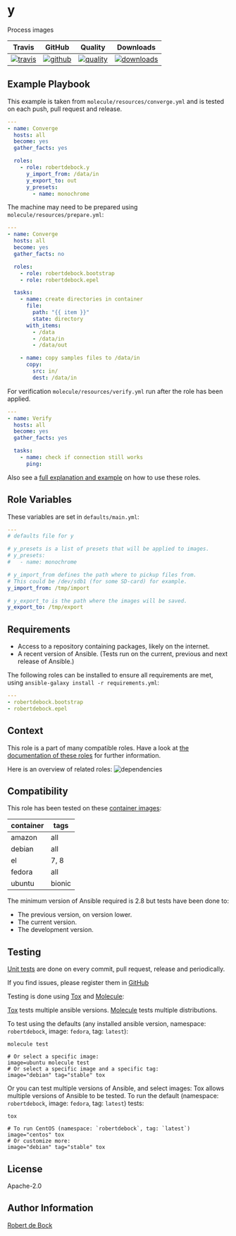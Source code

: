 # y

Process images

|Travis|GitHub|Quality|Downloads|
|------|------|-------|---------|
|[![travis](https://travis-ci.com/robertdebock/ansible-role-y.svg?branch=master)](https://travis-ci.com/robertdebock/ansible-role-y)|[![github](https://github.com/robertdebock/ansible-role-y/workflows/Ansible%20Molecule/badge.svg)](https://github.com/robertdebock/ansible-role-y/actions)|[![quality](https://img.shields.io/ansible/quality/39414)](https://galaxy.ansible.com/robertdebock/y)|[![downloads](https://img.shields.io/ansible/role/d/39414)](https://galaxy.ansible.com/robertdebock/y)|

## Example Playbook

This example is taken from `molecule/resources/converge.yml` and is tested on each push, pull request and release.
```yaml
---
- name: Converge
  hosts: all
  become: yes
  gather_facts: yes

  roles:
    - role: robertdebock.y
      y_import_from: /data/in
      y_export_to: out
      y_presets:
        - name: monochrome
```

The machine may need to be prepared using `molecule/resources/prepare.yml`:
```yaml
---
- name: Converge
  hosts: all
  become: yes
  gather_facts: no

  roles:
    - role: robertdebock.bootstrap
    - role: robertdebock.epel

  tasks:
    - name: create directories in container
      file:
        path: "{{ item }}"
        state: directory
      with_items:
        - /data
        - /data/in
        - /data/out

    - name: copy samples files to /data/in
      copy:
        src: in/
        dest: /data/in
```

For verification `molecule/resources/verify.yml` run after the role has been applied.
```yaml
---
- name: Verify
  hosts: all
  become: yes
  gather_facts: yes

  tasks:
    - name: check if connection still works
      ping:
```

Also see a [full explanation and example](https://robertdebock.nl/how-to-use-these-roles.html) on how to use these roles.

## Role Variables

These variables are set in `defaults/main.yml`:
```yaml
---
# defaults file for y

# y_presets is a list of presets that will be applied to images.
# y_presets:
#   - name: monochrome

# y_import_from defines the path where to pickup files from.
# This could be /dev/sdb1 (for some SD-card) for example.
y_import_from: /tmp/import

# y_export_to is the path where the images will be saved.
y_export_to: /tmp/export
```

## Requirements

- Access to a repository containing packages, likely on the internet.
- A recent version of Ansible. (Tests run on the current, previous and next release of Ansible.)

The following roles can be installed to ensure all requirements are met, using `ansible-galaxy install -r requirements.yml`:

```yaml
---
- robertdebock.bootstrap
- robertdebock.epel

```

## Context

This role is a part of many compatible roles. Have a look at [the documentation of these roles](https://robertdebock.nl/) for further information.

Here is an overview of related roles:
![dependencies](https://raw.githubusercontent.com/robertdebock/drawings/artifacts/y.png "Dependency")

## Compatibility

This role has been tested on these [container images](https://hub.docker.com/):

|container|tags|
|---------|----|
|amazon|all|
|debian|all|
|el|7, 8|
|fedora|all|
|ubuntu|bionic|

The minimum version of Ansible required is 2.8 but tests have been done to:

- The previous version, on version lower.
- The current version.
- The development version.



## Testing

[Unit tests](https://travis-ci.com/robertdebock/ansible-role-y) are done on every commit, pull request, release and periodically.

If you find issues, please register them in [GitHub](https://github.com/robertdebock/ansible-role-y/issues)

Testing is done using [Tox](https://tox.readthedocs.io/en/latest/) and [Molecule](https://github.com/ansible/molecule):

[Tox](https://tox.readthedocs.io/en/latest/) tests multiple ansible versions.
[Molecule](https://github.com/ansible/molecule) tests multiple distributions.

To test using the defaults (any installed ansible version, namespace: `robertdebock`, image: `fedora`, tag: `latest`):

```
molecule test

# Or select a specific image:
image=ubuntu molecule test
# Or select a specific image and a specific tag:
image="debian" tag="stable" tox
```

Or you can test multiple versions of Ansible, and select images:
Tox allows multiple versions of Ansible to be tested. To run the default (namespace: `robertdebock`, image: `fedora`, tag: `latest`) tests:

```
tox

# To run CentOS (namespace: `robertdebock`, tag: `latest`)
image="centos" tox
# Or customize more:
image="debian" tag="stable" tox
```

## License

Apache-2.0


## Author Information

[Robert de Bock](https://robertdebock.nl/)
